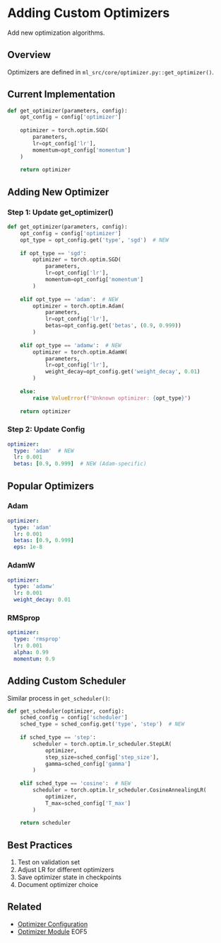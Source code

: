 # Adding Custom Optimizers

Add new optimization algorithms.

## Overview

Optimizers are defined in `ml_src/core/optimizer.py::get_optimizer()`.

## Current Implementation

```python
def get_optimizer(parameters, config):
    opt_config = config['optimizer']
    
    optimizer = torch.optim.SGD(
        parameters,
        lr=opt_config['lr'],
        momentum=opt_config['momentum']
    )
    
    return optimizer
```

## Adding New Optimizer

### Step 1: Update get_optimizer()

```python
def get_optimizer(parameters, config):
    opt_config = config['optimizer']
    opt_type = opt_config.get('type', 'sgd')  # NEW
    
    if opt_type == 'sgd':
        optimizer = torch.optim.SGD(
            parameters,
            lr=opt_config['lr'],
            momentum=opt_config['momentum']
        )
    
    elif opt_type == 'adam':  # NEW
        optimizer = torch.optim.Adam(
            parameters,
            lr=opt_config['lr'],
            betas=opt_config.get('betas', (0.9, 0.999))
        )
    
    elif opt_type == 'adamw':  # NEW
        optimizer = torch.optim.AdamW(
            parameters,
            lr=opt_config['lr'],
            weight_decay=opt_config.get('weight_decay', 0.01)
        )
    
    else:
        raise ValueError(f"Unknown optimizer: {opt_type}")
    
    return optimizer
```

### Step 2: Update Config

```yaml
optimizer:
  type: 'adam'  # NEW
  lr: 0.001
  betas: [0.9, 0.999]  # NEW (Adam-specific)
```

## Popular Optimizers

### Adam
```yaml
optimizer:
  type: 'adam'
  lr: 0.001
  betas: [0.9, 0.999]
  eps: 1e-8
```

### AdamW
```yaml
optimizer:
  type: 'adamw'
  lr: 0.001
  weight_decay: 0.01
```

### RMSprop
```yaml
optimizer:
  type: 'rmsprop'
  lr: 0.001
  alpha: 0.99
  momentum: 0.9
```

## Adding Custom Scheduler

Similar process in `get_scheduler()`:

```python
def get_scheduler(optimizer, config):
    sched_config = config['scheduler']
    sched_type = sched_config.get('type', 'step')  # NEW
    
    if sched_type == 'step':
        scheduler = torch.optim.lr_scheduler.StepLR(
            optimizer,
            step_size=sched_config['step_size'],
            gamma=sched_config['gamma']
        )
    
    elif sched_type == 'cosine':  # NEW
        scheduler = torch.optim.lr_scheduler.CosineAnnealingLR(
            optimizer,
            T_max=sched_config['T_max']
        )
    
    return scheduler
```

## Best Practices

1. Test on validation set
2. Adjust LR for different optimizers
3. Save optimizer state in checkpoints
4. Document optimizer choice

## Related

- [Optimizer Configuration](../configuration/optimizer-scheduler.md)
- [Optimizer Module](../architecture/ml-src-modules.md#optimizerpy)
EOF5
